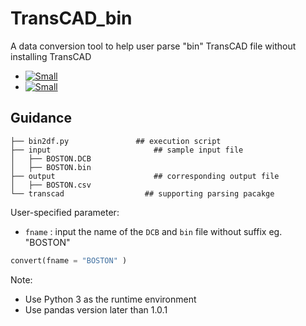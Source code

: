 # TransCAD_bin
A data conversion tool to help user parse "bin" TransCAD file without installing TransCAD

*   [![][001colab]](https://colab.research.google.com/github/jinsanity07git/TransCAD_bin/blob/main/notebooks/bin2df.ipynb ) 
*   [![][002colab]](https://colab.research.google.com/github/jinsanity07git/TransCAD_bin/blob/main/notebooks/bin2df_widget.ipynb ) 

## Guidance

```
├── bin2df.py 				## execution script
├── input    					## sample input file
│   ├── BOSTON.DCB
│   ├── BOSTON.bin
├── output						## corresponding output file
│   ├── BOSTON.csv 
└── transcad 				  ## supporting parsing pacakge
```

User-specified parameter: 

* `fname` : input the name of the `DCB` and `bin` file without suffix eg. "BOSTON"

```python
convert(fname = "BOSTON" )
```

Note: 

* Use Python 3 as the runtime environment 
* Use pandas version later than 1.0.1

[001colab]: https://img.shields.io/badge/colab-gold "Small"
[002colab]: https://img.shields.io/badge/colab-widget-gold "Small"
